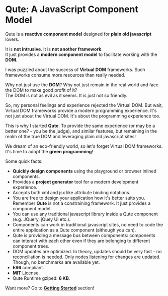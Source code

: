 # Qute: A JavaScript Component Model

Qute is a **reactive component model** designed for **plain old javascript** lovers.

It is **not intrusive**. It is **not another framework**. \
It just provides a **modern component model** to facilitate working with the **DOM**.

I was puzzled about the success of **Virtual DOM** frameworks. Such frameworks consume more resources than really needed.

Why not just use the **DOM**? Why not just remain in the real world and face the DOM to make good profit of it?  \
The DOM is not as evil as it seems. It is just not so friendly.

So, my personal feelings and experience rejected the Virtual DOM. But wait, Virtual DOM frameworks provide a modern programming experience. It's not just about the Virtual DOM. It's about the programming experience too.

This is why I started **Qute**. To provide the same experience (or may be a better one? - you be the judge), and similar features, but remaining in the realm of the true DOM and leveraging plain old javascript sites!

We dream of an eco-friendly world, so let's forget Virtual DOM frameworks.  \
It's time to adopt the **green programming**!

Some quick facts:

* **Quickly design components** using the playground or browser inlined components.
* Provides a **project generator** tool for a modern development experience.
* Accepts both xml and jsx like attribute binding notations.
* You are free to design your application how it's better suits you.  \
Remember **Qute** is not a constraining framework. It just provides a component model.
* You can use any traditional javascript library inside a Qute component (e.g. JQuery, jQuey UI etc.).
* Components can work in traditional javascript sites, no need to code the entire application as a Qute component (although you can).
* Qute is providing a message bus between components: components can interact with each other even if they are belonging to different component trees.
* DOM updates are optimized. In theory, updates should be very fast - no reconciliation is needed. Only nodes listening for changes are updated.  \
Though, no benchmarks are available yet.
* **ES6** compliant.
* **MIT** License.
* Qute Runtime gziped: **6 KB**.

Want more? Go to **[Getting Started](https://qutejs.org/#/getting-started)** section!


